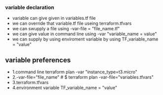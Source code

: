 ### variable declaration
* variable can give given in variables.tf file
* we can override that variable.tf file useing terraform.tfvars
* we can swupply a file using -var-file = "file_name.tf"
* we can give value in command line using -var "variable_name = value"
* we can supply by using enviroment variable by using TF_variable_name = "value"

## variable preferences
* 1.command line  terraform plan -var "instance_type=t3.micro"
* 2.-var-file="file_name" # $ terraform plan -var-file="variables.tfvars"
* 3.terraform.tfvars
* 4.environment variable TF_variable_name = "value"
